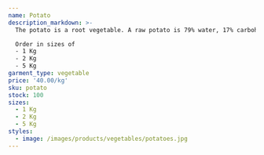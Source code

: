 ```yaml
---
name: Potato
description_markdown: >-
  The potato is a root vegetable. A raw potato is 79% water, 17% carbohydrates (88% is starch), 2% protein, and contains negligible fat and is a rich source of vitamin B6 and vitamin C

  Order in sizes of
  - 1 Kg
  - 2 Kg
  - 5 Kg
garment_type: vegetable
price: '40.00/kg'
sku: potato
stock: 100
sizes:
  - 1 Kg
  - 2 Kg
  - 5 Kg
styles:
  - image: /images/products/vegetables/potatoes.jpg
---
```

